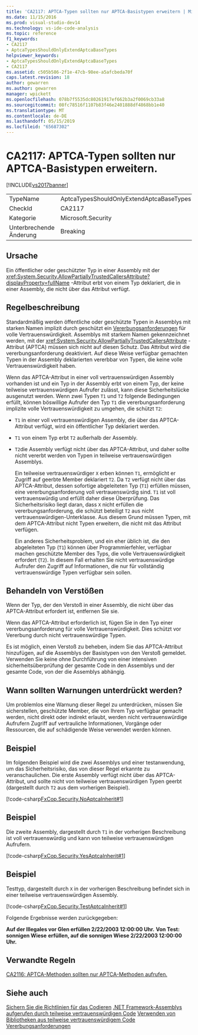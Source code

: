 ```yaml
---
title: 'CA2117: APTCA-Typen sollten nur APTCA-Basistypen erweitern | Microsoft-Dokumentation'
ms.date: 11/15/2016
ms.prod: visual-studio-dev14
ms.technology: vs-ide-code-analysis
ms.topic: reference
f1_keywords:
- CA2117
- AptcaTypesShouldOnlyExtendAptcaBaseTypes
helpviewer_keywords:
- AptcaTypesShouldOnlyExtendAptcaBaseTypes
- CA2117
ms.assetid: c505b586-2f1e-47cb-98ee-a5afcbeda70f
caps.latest.revision: 18
author: gewarren
ms.author: gewarren
manager: wpickett
ms.openlocfilehash: 078b7f5535dc80261917ef662b3a2f0069cb33a8
ms.sourcegitcommit: 08fc78516f1107b83f46e2401888df4868bb1e40
ms.translationtype: MT
ms.contentlocale: de-DE
ms.lasthandoff: 05/15/2019
ms.locfileid: "65687302"
---
```

# <a name="ca2117-aptca-types-should-only-extend-aptca-base-types"></a>CA2117: APTCA-Typen sollten nur APTCA-Basistypen erweitern.
[!INCLUDE[vs2017banner](../includes/vs2017banner.md)]

|||
|-|-|
|TypeName|AptcaTypesShouldOnlyExtendAptcaBaseTypes|
|CheckId|CA2117|
|Kategorie|Microsoft.Security|
|Unterbrechende Änderung|Breaking|

## <a name="cause"></a>Ursache
 Ein öffentlicher oder geschützter Typ in einer Assembly mit der <xref:System.Security.AllowPartiallyTrustedCallersAttribute?displayProperty=fullName> -Attribut erbt von einem Typ deklariert, die in einer Assembly, die nicht über das Attribut verfügt.

## <a name="rule-description"></a>Regelbeschreibung
 Standardmäßig werden öffentliche oder geschützte Typen in Assemblys mit starken Namen implizit durch geschützt ein [Vererbungsanforderungen](https://msdn.microsoft.com/28b9adbb-8f08-4f10-b856-dbf59eb932d9) für volle Vertrauenswürdigkeit. Assemblys mit starkem Namen gekennzeichnet werden, mit der <xref:System.Security.AllowPartiallyTrustedCallersAttribute> -Attribut (APTCA) müssen sich nicht auf diesen Schutz. Das Attribut wird die vererbungsanforderung deaktiviert. Auf diese Weise verfügbar gemachten Typen in der Assembly deklarierten vererbbar von Typen, die keine volle Vertrauenswürdigkeit haben.

 Wenn das APTCA-Attribut in einer voll vertrauenswürdigen Assembly vorhanden ist und ein Typ in der Assembly erbt von einem Typ, der keine teilweise vertrauenswürdigen Aufrufer zulässt, kann diese Sicherheitslücke ausgenutzt werden. Wenn zwei Typen `T1` und `T2` folgende Bedingungen erfüllt, können böswillige Aufrufer den Typ `T1` die vererbungsanforderung implizite volle Vertrauenswürdigkeit zu umgehen, die schützt `T2`:

- `T1` in einer voll vertrauenswürdigen Assembly, die über das APTCA-Attribut verfügt, wird ein öffentlicher Typ deklariert werden.

- `T1` von einem Typ erbt `T2` außerhalb der Assembly.

- `T2`die Assembly verfügt nicht über das APTCA-Attribut, und daher sollte nicht vererbt werden von Typen in teilweise vertrauenswürdigen Assemblys.

  Ein teilweise vertrauenswürdiger `X` erben können `T1`, ermöglicht er Zugriff auf geerbte Member deklariert `T2`. Da `T2` verfügt nicht über das APTCA-Attribut, dessen sofortige abgeleiteten Typ (`T1`) erfüllen müssen, eine vererbungsanforderung voll vertrauenswürdig sind. `T1` ist voll vertrauenswürdig und erfüllt daher diese Überprüfung. Das Sicherheitsrisiko liegt daran, dass `X` nicht erfüllen die vererbungsanforderung, die schützt beteiligt `T2` aus nicht vertrauenswürdigen-Unterklasse. Aus diesem Grund müssen Typen, mit dem APTCA-Attribut nicht Typen erweitern, die nicht mit das Attribut verfügen.

  Ein anderes Sicherheitsproblem, und ein eher üblich ist, die den abgeleiteten Typ (`T1`) können über Programmierfehler, verfügbar machen geschützte Member des Typs, die volle Vertrauenswürdigkeit erfordert (`T2`). In diesem Fall erhalten Sie nicht vertrauenswürdige Aufrufer den Zugriff auf Informationen, die nur für vollständig vertrauenswürdige Typen verfügbar sein sollen.

## <a name="how-to-fix-violations"></a>Behandeln von Verstößen
 Wenn der Typ, der den Verstoß in einer Assembly, die nicht über das APTCA-Attribut erfordert ist, entfernen Sie sie.

 Wenn das APTCA-Attribut erforderlich ist, fügen Sie in den Typ einer vererbungsanforderung für volle Vertrauenswürdigkeit. Dies schützt vor Vererbung durch nicht vertrauenswürdige Typen.

 Es ist möglich, einen Verstoß zu beheben, indem Sie das APTCA-Attribut hinzufügen, auf die Assemblys der Basistypen von den Verstoß gemeldet. Verwenden Sie keine ohne Durchführung von einer intensiven sicherheitsüberprüfung der gesamte Code in den Assemblys und der gesamte Code, von der die Assemblys abhängig.

## <a name="when-to-suppress-warnings"></a>Wann sollten Warnungen unterdrückt werden?
 Um problemlos eine Warnung dieser Regel zu unterdrücken, müssen Sie sicherstellen, geschützte Member, die von Ihrem Typ verfügbar gemacht werden, nicht direkt oder indirekt erlaubt, werden nicht vertrauenswürdige Aufrufern Zugriff auf vertrauliche Informationen, Vorgänge oder Ressourcen, die auf schädigende Weise verwendet werden können.

## <a name="example"></a>Beispiel
 Im folgenden Beispiel wird die zwei Assemblys und einer testanwendung, um das Sicherheitsrisiko, das von dieser Regel erkannte zu veranschaulichen. Die erste Assembly verfügt nicht über das APTCA-Attribut, und sollte nicht von teilweise vertrauenswürdigen Typen geerbt (dargestellt durch `T2` aus dem vorherigen Beispiel).

 [!code-csharp[FxCop.Security.NoAptcaInherit#1](../snippets/csharp/VS_Snippets_CodeAnalysis/FxCop.Security.NoAptcaInherit/cs/FxCop.Security.NoAptcaInherit.cs#1)]

## <a name="example"></a>Beispiel
 Die zweite Assembly, dargestellt durch `T1` in der vorherigen Beschreibung ist voll vertrauenswürdig und kann von teilweise vertrauenswürdigen Aufrufern.

 [!code-csharp[FxCop.Security.YesAptcaInherit#1](../snippets/csharp/VS_Snippets_CodeAnalysis/FxCop.Security.YesAptcaInherit/cs/FxCop.Security.YesAptcaInherit.cs#1)]

## <a name="example"></a>Beispiel
 Testtyp, dargestellt durch `X` in der vorherigen Beschreibung befindet sich in einer teilweise vertrauenswürdigen Assembly.

 [!code-csharp[FxCop.Security.TestAptcaInherit#1](../snippets/csharp/VS_Snippets_CodeAnalysis/FxCop.Security.TestAptcaInherit/cs/FxCop.Security.TestAptcaInherit.cs#1)]

 Folgende Ergebnisse werden zurückgegeben:

 **Auf der Illegales vor Glen erfüllen 2/22/2003 12:00:00 Uhr.** 
**Von Test: sonnigen Wiese**
**erfüllen, auf die sonnigen Wiese 2/22/2003 12:00:00 Uhr.**
## <a name="related-rules"></a>Verwandte Regeln
 [CA2116: APTCA-Methoden sollten nur APTCA-Methoden aufrufen.](../code-quality/ca2116-aptca-methods-should-only-call-aptca-methods.md)

## <a name="see-also"></a>Siehe auch
 [Sichern Sie die Richtlinien für das Codieren](https://msdn.microsoft.com/library/4f882d94-262b-4494-b0a6-ba9ba1f5f177) [.NET Framework-Assemblys aufgerufen durch teilweise vertrauenswürdigen Code](https://msdn.microsoft.com/a417fcd4-d3ca-4884-a308-3a1a080eac8d) [Verwenden von Bibliotheken aus teilweise vertrauenswürdigem Code](https://msdn.microsoft.com/library/dd66cd4c-b087-415f-9c3e-94e3a1835f74) [Vererbungsanforderungen](https://msdn.microsoft.com/28b9adbb-8f08-4f10-b856-dbf59eb932d9)

